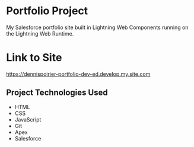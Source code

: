 # Portfolio Project

My Salesforce portfolio site built in Lightning Web Components running on the Lightning Web Runtime.

# Link to Site

https://dennispoirier-portfolio-dev-ed.develop.my.site.com

## Project Technologies Used

- HTML
- CSS
- JavaScript
- Git
- Apex
- Salesforce
